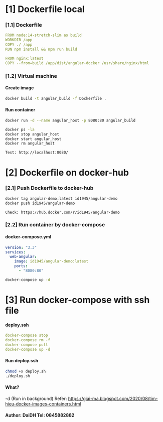 # [1] Dockerfile local
### [1.1] Dockerfile
```yml
FROM node:14-stretch-slim as build
WORKDIR /app
COPY ./ /app
RUN npm install && npm run build

FROM nginx:latest
COPY --from=build /app/dist/angular-docker /usr/share/nginx/html
```
### [1.2] Virtual machine
#### Create image
```bash
docker build -t angular_build -f Dockerfile .
```
#### Run container
```bash
docker run -d --name angular_host -p 8080:80 angular_build
```
```bash
docker ps -la
docker stop angular_host
docker start angular_host
docker rm angular_host
```
```utl
Test: http://localhost:8080/
```
# [2] Dockerfile on docker-hub
### [2.1] Push Dockerfile to docker-hub
```bash
docker tag angular-demo:latest id1945/angular-demo
docker push id1945/angular-demo
```
```url
Check: https://hub.docker.com/r/id1945/angular-demo
```
### [2.2] Run container by docker-compose
#### docker-compose.yml
```yml
version: "3.3"
services:
  web-angular:
    image: id1945/angular-demo:latest
    ports:
      - "8080:80"
```
```bash
docker-compose up -d
```
# [3] Run docker-compose with ssh file
#### deploy.ssh
```yml
docker-compose stop
docker-compose rm -f
docker-compose pull
docker-compose up -d
```
#### Run deploy.ssh
```bash
chmod +x deploy.sh
./deploy.sh
```
#### What?
-d (Run in background)
Refer: https://giai-ma.blogspot.com/2020/08/tim-hieu-docker-images-containers.html 

#### Author: DaiDH Tel: 0845882882